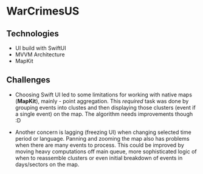 # WarCrimesUS

## Technologies

- UI build with SwiftUI
- MVVM Architecture
- MapKit

## Challenges

- Choosing Swift UI led to some limitations for working with native maps (**MapKit**), mainly - point aggregation. This *required* task was done by grouping events into clustes and then displaying those clusters (event if a single event) on the map. The algorithm needs improvements though :D

- Another concern is lagging (freezing UI) when changing selected time period or language. Panning and zooming the map also has problems when there are many events to process. This could be improved by moving heavy computations off main queue, more sophisticated logic of when to reassemble clusters or even initial breakdown of events in days/sectors on the map.

